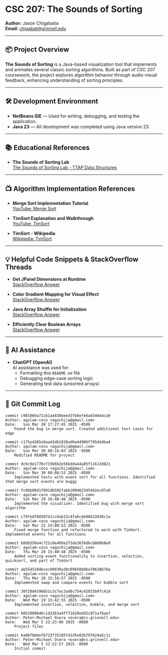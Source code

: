 # CSC 207: The Sounds of Sorting

**Author:** Jason Chigabatia  
**Email:** chigabat@grinnell.edu

---

## 📦 Project Overview

**The Sounds of Sorting** is a Java-based visualization tool that implements and animates several classic sorting algorithms. Built as part of CSC 207 coursework, the project explores algorithm behavior through audio-visual feedback, enhancing understanding of sorting principles.

---

## 🛠️ Development Environment

- **NetBeans IDE** — Used for writing, debugging, and testing the application.
- **Java 23** — All development was completed using Java version 23.

---

## 📚 Educational References

- **The Sounds of Sorting Lab**  
  [The Sounds of Sorting Lab - TTAP Data Structures](https://osera.cs.grinnell.edu/ttap/data-structures-labs/the-sounds-of-sorting.html)

---

## 📺 Algorithm Implementation References

- **Merge Sort Implementation Tutorial**  
  [YouTube: Merge Sort](https://www.youtube.com/watch?v=U4g1dMry4W4)

- **TimSort Explanation and Walkthrough**  
  [YouTube: TimSort](https://www.youtube.com/watch?v=GhP5WbE4GYo)

- **TimSort - Wikipedia**  
  [Wikipedia: TimSort](https://en.wikipedia.org/wiki/Timsort)

---

## 💡 Helpful Code Snippets & StackOverflow Threads

- **Get JPanel Dimensions at Runtime**  
  [StackOverflow Answer](https://stackoverflow.com/a/47796959)

- **Color Gradient Mapping for Visual Effect**  
  [StackOverflow Answer](https://stackoverflow.com/a/42855445)

- **Java Array Shuffle for Initialization**  
  [StackOverflow Answer](https://stackoverflow.com/a/16000210)

- **Efficiently Clear Boolean Arrays**  
  [StackOverflow Answer](https://stackoverflow.com/a/10492426)

---

## 🤖 AI Assistance

- **ChatGPT (OpenAI)**  
  AI assistance was used for:
  - Formatting this `README.md` file
  - Debugging edge-case sorting logic
  - Generating test data (unsorted arrays)

---

## 📝 Git Commit Log

```text
commit c981069a71cb1a4430beed3fb0efe6ad340e4ca9
Author: agulam-coco <aguchija@gmail.com>
Date:   Sun Mar 30 17:27:45 2025 -0500
    Found the bug in merge sort. Created additional test cases for edge

commit c175e4365a9aad1d61838ad6e44906f795d4dba4
Author: agulam-coco <aguchija@gmail.com>
Date:   Sun Mar 30 00:16:03 2025 -0500
    Modified README for project

commit dcbc9e1770cf33b6b2e56bdda44a05f11613d821
Author: agulam-coco <aguchija@gmail.com>
Date:   Sun Mar 30 00:08:53 2025 -0500
    Implemented tests with event sort for all functions. Identified that merge sort events are buggy

commit fc6bb08d1f891db502fabb280462345462ec87a9
Author: agulam-coco <aguchija@gmail.com>
Date:   Sat Mar 29 16:48:48 2025 -0500
    Implemented the visualizer. Identified bug with merge sort algorithm

commit c79fedf8850741cc6ab15c4fa6cde08622036c1a
Author: agulam-coco <aguchija@gmail.com>
Date:   Sat Mar 22 14:00:53 2025 -0500
    Fixed merge function and refactored to work with TimSort. Implemented events for all functions

commit b0db550a4c721c8e409a2f3de36f6dbcb808b8e9
Author: agulam-coco <aguchija@gmail.com>
Date:   Thu Mar 20 15:40:48 2025 -0500
    Added sorting event functionality to insertion, selection, quicksort, and part of TimSort

commit ab5545104bcec89030a30c09650b9ba70638b78a
Author: agulam-coco <aguchija@gmail.com>
Date:   Thu Mar 20 15:16:57 2025 -0500
    Implemented swap and compare events for bubble sort

commit 30f20d4396851c3c7ac2ad8c754c42033b0fc41d
Author: agulam-coco <aguchija@gmail.com>
Date:   Wed Mar 19 15:42:55 2025 -0500
    Implemented insertion, selection, bubble, and merge sort

commit 6052809646c1d33b3a4fff1820edd2c971af8aef
Author: Peter-Michael Osera <osera@cs.grinnell.edu>
Date:   Wed Mar 5 22:23:06 2025 -0600
    Project files

commit 6a087bbbe76723f35185fd1d5e82b797624a5c11
Author: Peter-Michael Osera <osera@cs.grinnell.edu>
Date:   Wed Mar 5 22:22:57 2025 -0600
    Initial commit
